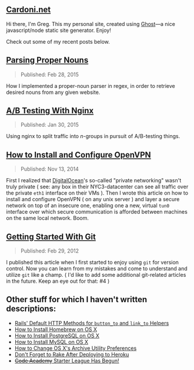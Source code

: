 ## [Cardoni.net](http://cardoni.net)
Hi there, I'm Greg. This my personal site, created using [Ghost](https://ghost.org/)—a nice javascript/node static site generator. Enjoy!

Check out some of my recent posts below.

## [Parsing Proper Nouns](https://cardoni.net/parsing-proper-nouns-with-regex/)
> Published: Feb 28, 2015

How I implemented a proper-noun parser in regex, in order to retrieve desired nouns from any given website.

## [A/B Testing With Nginx](https://cardoni.net/a-b-testing-with-nginx/)
> Published: Jan 30, 2015

Using nginx to split traffic into *n*-groups in pursuit of A/B-testing things.

## [How to Install and Configure OpenVPN](https://cardoni.net/how-to-install-and-configure-openvpn/)
> Published: Nov 13, 2014

First I realized that [DigitalOcean](https://www.digitalocean.com/?refcode=503c9a20587b)'s so-called "private networking" wasn't truly private ( see: any box in their NYC3-datacenter can see all traffic over the private `eth1` interface on their VMs ). Then I wrote this article on how to install and configure OpenVPN ( on any unix server ) and layer a secure network on top of an insecure one, enabling one a new, virtual `tun0` interface over which secure communication is afforded between machines on the same local network. Boom.

## [Getting Started With Git](https://cardoni.net/how-to-use-git-with-personal-projects/)
> Published: Feb 29, 2012

I published this article when I first started to enjoy using `git` for version control. Now you can learn from my mistakes and come to understand and utilize `git` like a champ. ( I'd like to add some additional git-related articles in the future. Keep an eye out for that: #4 )

## Other stuff for which I haven't written descriptions:
* [Rails' Default HTTP Methods for `button_to` and `link_to` Helpers](https://cardoni.net/rails-button-to-vs-link-to-url-helpers/)
* [How to Install Homebrew on OS X](https://cardoni.net/install-homebrew-on-mac-os-x-10-7/)
* [How to Install PostgreSQL on OS X](https://cardoni.net/how-to-install-postgresql-os-x-mac-rails-3-heroku/)
* [How to Install MySQL on OS X](https://cardoni.net/install-mysql-on-mac-os-x-10-7/)
* [How to Change OS X's Archive Utility Preferences](https://cardoni.net/how-to-change-archive-utility-mac-os-x-default-preferences/)
* [Don't Forget to Rake After Deploying to Heroku](https://cardoni.net/rake-after-deploying-to-heroku/)
* [~~Code Academy~~ Starter League Has Begun!](https://cardoni.net/code-academy-has-begun/)
